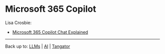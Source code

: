 # Microsoft 365 Copilot

Lisa Crosbie:
- [Microsoft 365 Copilot Chat Explained](https://www.youtube.com/watch?v=jFy0aR5bgZw)

----

Back up to: [LLMs](../index.md) | [AI](../../index.md) | [Tangator](../../../index.md)
